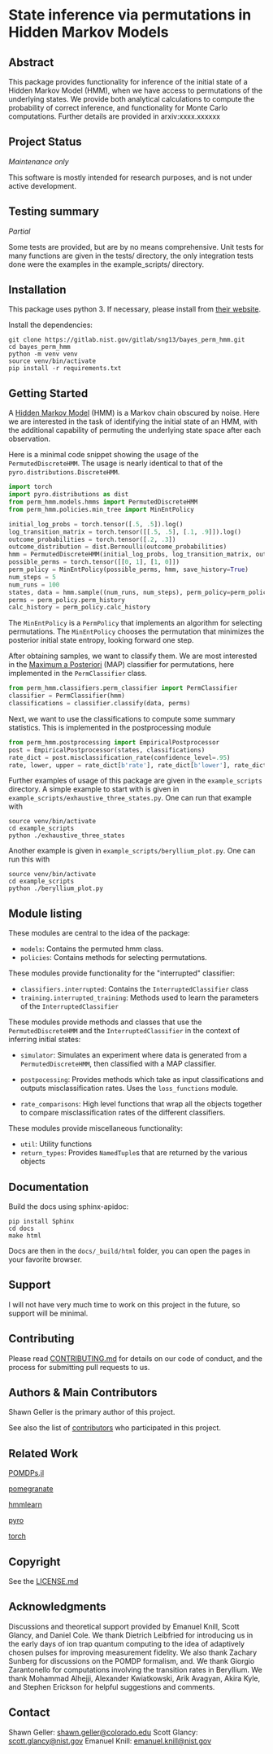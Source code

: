 # State inference via permutations in Hidden Markov Models


## Abstract

This package provides functionality for inference of the initial state of a
Hidden Markov Model (HMM), when we have access to permutations of the underlying states.
We provide both analytical calculations to compute the probability of correct inference,
and functionality for Monte Carlo computations. Further details are provided in
arxiv:xxxx.xxxxxx

## Project Status

*Maintenance only*

This software is mostly intended for research purposes, and
is not under active development.

## Testing summary

*Partial*

Some tests are provided, but are by no means comprehensive.
Unit tests for many functions are given in the tests/ directory,
the only integration tests done were the examples in the
example_scripts/ directory.

## Installation

This package uses python 3. If necessary, please install from [their website](https://www.python.org/downloads/).

Install the dependencies:

    git clone https://gitlab.nist.gov/gitlab/sng13/bayes_perm_hmm.git
    cd bayes_perm_hmm
    python -m venv venv
    source venv/bin/activate
    pip install -r requirements.txt
    
## Getting Started

A [Hidden Markov Model](https://en.wikipedia.org/wiki/Hidden_Markov_model) (HMM) is a Markov chain obscured by noise. 
Here we are interested in the task of identifying the initial state of an HMM, with the additional capability of 
permuting the underlying state space after each observation.

Here is a minimal code snippet showing the usage of the `PermutedDiscreteHMM`. The usage is nearly identical to that of 
the `pyro.distributions.DiscreteHMM`.

```python
import torch
import pyro.distributions as dist
from perm_hmm.models.hmms import PermutedDiscreteHMM
from perm_hmm.policies.min_tree import MinEntPolicy

initial_log_probs = torch.tensor([.5, .5]).log()
log_transition_matrix = torch.tensor([[.5, .5], [.1, .9]]).log()
outcome_probabilities = torch.tensor([.2, .3])
outcome_distribution = dist.Bernoulli(outcome_probabilities)
hmm = PermutedDiscreteHMM(initial_log_probs, log_transition_matrix, outcome_distribution)
possible_perms = torch.tensor([[0, 1], [1, 0]])
perm_policy = MinEntPolicy(possible_perms, hmm, save_history=True)
num_steps = 5
num_runs = 100
states, data = hmm.sample((num_runs, num_steps), perm_policy=perm_policy)
perms = perm_policy.perm_history
calc_history = perm_policy.calc_history
```

The `MinEntPolicy` is a `PermPolicy` that implements an algorithm for selecting permutations. The `MinEntPolicy` 
chooses the permutation that minimizes the posterior initial state entropy, looking forward one step.

After obtaining samples, we want to classify them. We are most interested in the 
[Maximum a Posteriori](https://en.wikipedia.org/wiki/Maximum_a_posteriori_estimation) (MAP) classifier for permutations,
here implemented in the `PermClassifier` class.

```python
from perm_hmm.classifiers.perm_classifier import PermClassifier
classifier = PermClassifier(hmm)
classifications = classifier.classify(data, perms)
```

Next, we want to use the classifications to compute some summary statistics. This is implemented in the postprocessing
module

```python
from perm_hmm.postprocessing import EmpiricalPostprocessor
post = EmpiricalPostprocessor(states, classifications)
rate_dict = post.misclassification_rate(confidence_level=.95)
rate, lower, upper = rate_dict[b'rate'], rate_dict[b'lower'], rate_dict[b'upper']
```

Further examples of usage of this package are given in the `example_scripts`
directory. A simple example to start with is given in `example_scripts/exhaustive_three_states.py`.
One can run that example with 
```shell
source venv/bin/activate
cd example_scripts
python ./exhaustive_three_states
```

Another example is given in `example_scripts/beryllium_plot.py`. One can run this with
```shell
source venv/bin/activate
cd example_scripts
python ./beryllium_plot.py
```


## Module listing

These modules are central to the idea of the package:
- `models`: Contains the permuted hmm class.
- `policies`: Contains methods for selecting permutations.

These modules provide functionality for the "interrupted" classifier:
- `classifiers.interrupted`: Contains the `InterruptedClassifier` class
- `training.interrupted_training`: Methods used to learn the parameters of the `InterruptedClassifier`

These modules provide methods and classes that use the `PermutedDiscreteHMM`
and the `InterruptedClassifier` in the context of inferring initial states:
- `simulator`: Simulates an experiment where data is generated from a `PermutedDiscreteHMM`,
    then classified with a MAP classifier.
  
- `postpocessing`: Provides methods which take as input classifications and outputs
    misclassification rates. Uses the `loss_functions` module.
  
- `rate_comparisons`: High level functions that wrap all the objects together
    to compare misclassification rates of the different classifiers.
  
These modules provide miscellaneous functionality:
- `util`: Utility functions
- `return_types`: Provides `NamedTuple`s that are returned by the various objects


## Documentation

Build the docs using sphinx-apidoc:

    pip install Sphinx
    cd docs
    make html   

Docs are then in the `docs/_build/html` folder, you can open the pages in your favorite
browser.

## Support

I will not have very much time to work on this project in the
future, so support will be minimal. 


## Contributing

Please read [CONTRIBUTING.md](https://gist.github.com/usnistgov/perm_hmm/CONTRIBUTING.md) 
for details on our code of conduct, and the process for submitting pull requests to us.

## Authors & Main Contributors

Shawn Geller is the primary author of this project.

See also the list of [contributors](https://github.com/usnistgov/perm_hmm/contributors) who participated in this project.

## Related Work

[POMDPs.jl](https://github.com/JuliaPOMDP/POMDPs.jl)

[pomegranate](https://pomegranate.readthedocs.io/en/latest/)

[hmmlearn](https://github.com/hmmlearn/hmmlearn)

[pyro](https://github.com/pyro-ppl/pyro)

[torch](https://github.com/pytorch/pytorch)


## Copyright

See the [LICENSE.md](https://github.com/usnistgov/perm_hmm/blob/master/LICENSE.md)

## Acknowledgments

Discussions and theoretical support provided by Emanuel Knill, Scott Glancy,
and Daniel Cole.
We thank Dietrich Leibfried for introducing us in the early days of ion trap quantum computing to the
idea of adaptively chosen pulses for improving measurement fidelity. We also thank Zachary
Sunberg for discussions on the POMDP formalism, and. We thank Giorgio Zarantonello for
computations involving the transition rates in Beryllium. We thank Mohammad Alhejji, Alexander Kwiatkowski, Arik Avagyan, 
Akira Kyle, and Stephen Erickson for helpful suggestions and comments.


## Contact

Shawn Geller: shawn.geller@colorado.edu
Scott Glancy: scott.glancy@nist.gov
Emanuel Knill: emanuel.knill@nist.gov
